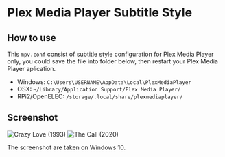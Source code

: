 # Plex Media Player Subtitle Style

## How to use
This `mpv.conf` consist of subtitle style configuration for Plex Media Player only, you could save the file into folder below, then restart your Plex Media Player aplication.

- Windows: `C:\Users\USERNAME\AppData\Local\PlexMediaPlayer`
- OSX: `~/Library/Application Support/Plex Media Player/`
- RPi2/OpenELEC: `/storage/.local/share/plexmediaplayer/`

## Screenshot

![](/plex-media-player-custom-subtitle.png "Crazy Love (1993)")
![](/plex-media-player-custom-subtitle-2.png "The Call (2020)")

The screenshot are taken on Windows 10.
